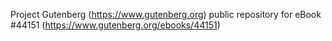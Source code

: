 Project Gutenberg (https://www.gutenberg.org) public repository for eBook #44151 (https://www.gutenberg.org/ebooks/44151)
